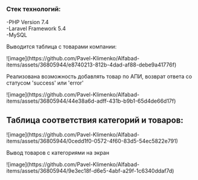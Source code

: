  <h3>Стек технологий: </h3>
-PHP Version 7.4<br/>
-Laravel Framework 5.4<br/>
-MySQL

<p>Выводится таблица с товарами компании:</p>
![image](https://github.com/Pavel-Klimenko/Alfabad-items/assets/36805944/e8740213-812b-4dad-af88-debe9a41776f)

<p>Реализована возможность добавлять товар по АПИ, возврат ответа со статусом 'success' или 'error'</p>
![image](https://github.com/Pavel-Klimenko/Alfabad-items/assets/36805944/44e38a6d-adff-431b-b9b1-65d4de66d17f)



<h2>Таблица соответствия категорий и товаров:</h2>
![image](https://github.com/Pavel-Klimenko/Alfabad-items/assets/36805944/0cedd1f0-0572-4f60-83d5-54ec5822e791)

<p>Вывод товаров с категориями на экран</p>
![image](https://github.com/Pavel-Klimenko/Alfabad-items/assets/36805944/9e3ec18f-d6e5-4abf-a29f-1c6340ddaf7d)





